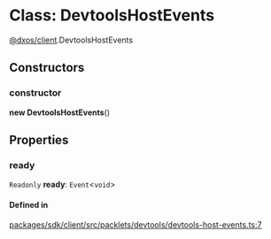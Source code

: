 # Class: DevtoolsHostEvents

[@dxos/client](../modules/dxos_client.md).DevtoolsHostEvents

## Constructors

### constructor

**new DevtoolsHostEvents**()

## Properties

### ready

 `Readonly` **ready**: `Event`<`void`\>

#### Defined in

[packages/sdk/client/src/packlets/devtools/devtools-host-events.ts:7](https://github.com/dxos/dxos/blob/db8188dae/packages/sdk/client/src/packlets/devtools/devtools-host-events.ts#L7)
